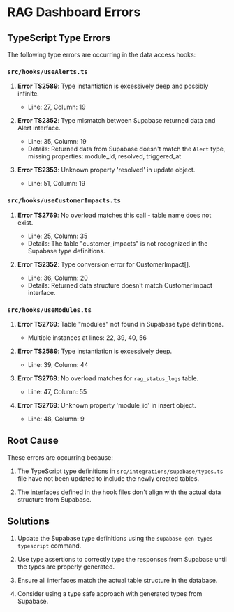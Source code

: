 
# RAG Dashboard Errors

## TypeScript Type Errors

The following type errors are occurring in the data access hooks:

### `src/hooks/useAlerts.ts`

1. **Error TS2589**: Type instantiation is excessively deep and possibly infinite.
   - Line: 27, Column: 19

2. **Error TS2352**: Type mismatch between Supabase returned data and Alert interface.
   - Line: 35, Column: 19
   - Details: Returned data from Supabase doesn't match the `Alert` type, missing properties: module_id, resolved, triggered_at

3. **Error TS2353**: Unknown property 'resolved' in update object.
   - Line: 51, Column: 19

### `src/hooks/useCustomerImpacts.ts`

1. **Error TS2769**: No overload matches this call - table name does not exist.
   - Line: 25, Column: 35
   - Details: The table "customer_impacts" is not recognized in the Supabase type definitions.

2. **Error TS2352**: Type conversion error for CustomerImpact[].
   - Line: 36, Column: 20
   - Details: Returned data structure doesn't match CustomerImpact interface.

### `src/hooks/useModules.ts`

1. **Error TS2769**: Table "modules" not found in Supabase type definitions.
   - Multiple instances at lines: 22, 39, 40, 56

2. **Error TS2589**: Type instantiation is excessively deep.
   - Line: 39, Column: 44

3. **Error TS2769**: No overload matches for `rag_status_logs` table.
   - Line: 47, Column: 55

4. **Error TS2769**: Unknown property 'module_id' in insert object.
   - Line: 48, Column: 9

## Root Cause

These errors are occurring because:

1. The TypeScript type definitions in `src/integrations/supabase/types.ts` file have not been updated to include the newly created tables.

2. The interfaces defined in the hook files don't align with the actual data structure from Supabase.

## Solutions

1. Update the Supabase type definitions using the `supabase gen types typescript` command.

2. Use type assertions to correctly type the responses from Supabase until the types are properly generated.

3. Ensure all interfaces match the actual table structure in the database.

4. Consider using a type safe approach with generated types from Supabase.
